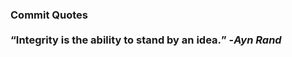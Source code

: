 ### Commit Quotes <br> <br> <q>Integrity is the ability to stand by an idea.</q> -<em>Ayn Rand</em>

